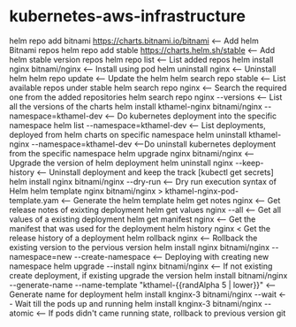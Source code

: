 # kubernetes-aws-infrastructure

helm repo add bitnami https://charts.bitnami.io/bitnami <-- Add helm Bitnami repos
helm repo add stable https://charts.helm.sh/stable <-- Add helm stable version repos
helm repo list <-- List added repos
helm install nginx bitnami/nginx <-- Install using pod
helm uninstall nginx <-- Uninstall helm 
helm repo update <-- Update the helm
helm search repo stable <-- List available repos under stable
helm search repo nginx <-- Search the required one from the added repositories
helm search repo nginx --versions <-- List all the versions of the charts
 helm install kthamel-nginx bitnami/nginx --namespace=kthamel-dev <-- Do kubernetes deployment into the specific namespace
 helm list --namespace=kthamel-dev <-- List deployments, deployed from helm charts on specific namespace
 helm uninstall kthamel-nginx --namespace=kthamel-dev <--Do uninstall kubernetes deployment from the specific namespace
 helm upgrade nginx bitnami/nginx <-- Upgrade the version of helm deployment
 helm uninstall nginx --keep-history <-- Uninstall deployment and keep the track [kubectl get secrets]
helm install nginx bitnami/nginx --dry-run <-- Dry run execution syntax of Helm
helm template nginx bitnami/nginx > kthamel-nginx-pod-template.yam <-- Generate the helm template
helm get notes nginx <-- Get release notes of exixting deployment
helm get values nginx --all <-- Get all values of a existing deployment
helm get manifest nginx <-- Get the manifest that was used for the deployment
helm history nginx < Get the release history of a deployment 
helm rollback nginx <-- Rollback the existing version to the pervious version
helm install nginx bitnami/nginx --namespace=new --create-namespace <-- Deploying with creating new namespace
helm upgrade --install nginx bitnami/nginx <-- If not existing create deployment, if existing upgrade the version
helm install bitnami/nginx --generate-name --name-template "kthamel-{{randAlpha 5 | lower}}" <-- Generate name for deployment
helm install knginx-3 bitnami/nginx --wait <-- Wait till the pods up and running
helm install knginx-3 bitnami/nginx --atomic <-- If pods didn't came running state, rollback to previous version
git 